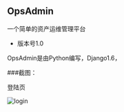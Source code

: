 ## OpsAdmin
 一个简单的资产运维管理平台
 - 版本号1.0

OpsAdmin是由Python编写，Django1.6，


###截图：

登陆页

![login](https://github.com/yunhostnet/static/screen/login.jpg)


